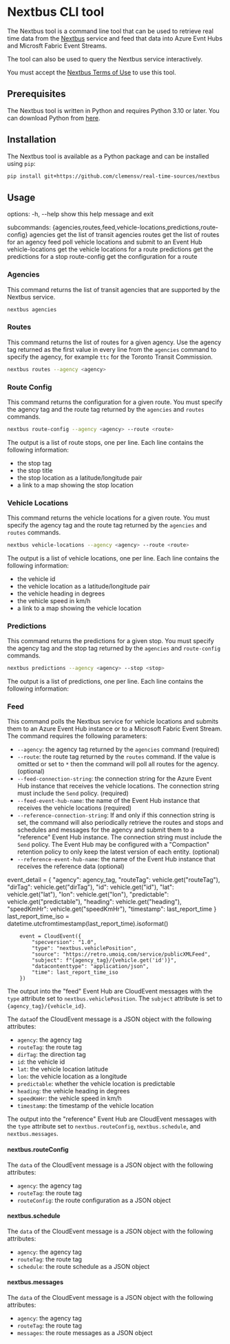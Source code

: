 # Nextbus CLI tool

The Nextbus tool is a command line tool that can be used to retrieve real time data from the [Nextbus](https://www.nextbus.com/) service and feed that data into Azure Evnt Hubs and Microsft Fabric Event Streams.

The tool can also be used to query the Nextbus service interactively.

You must accept the [Nextbus Terms of Use](https://www.nextbus.com/xmlFeedDocs/NextBusXMLFeed.pdf) to use this tool. 

## Prerequisites

The Nextbus tool is written in Python and requires Python 3.10 or later. You can download Python from [here](https://www.python.org/downloads/).

## Installation

The Nextbus tool is available as a Python package and can be installed using `pip`:

```bash
pip install git+https://github.com/clemensv/real-time-sources/nextbus 
```

## Usage

options:
  -h, --help            show this help message and exit

subcommands:
  {agencies,routes,feed,vehicle-locations,predictions,route-config}
    agencies            get the list of transit agencies
    routes              get the list of routes for an agency
    feed                poll vehicle locations and submit to an Event Hub
    vehicle-locations   get the vehicle locations for a route
    predictions         get the predictions for a stop
    route-config        get the configuration for a route


### Agencies

This command returns the list of transit agencies that are supported by the Nextbus service.

```bash
nextbus agencies
```

### Routes

This command returns the list of routes for a given agency. Use the agency tag returned as 
the first value in every line from the `agencies` command to specify the agency, for example
`ttc` for the Toronto Transit Commission.


```bash
nextbus routes --agency <agency>
```

### Route Config

This command returns the configuration for a given route. You must specify the agency tag
and the route tag returned by the `agencies` and `routes` commands.

```bash
nextbus route-config --agency <agency> --route <route>
```

The output is a list of route stops, one per line. Each line contains the following information:

* the stop tag
* the stop title
* the stop location as a latitude/longitude pair
* a link to a map showing the stop location

### Vehicle Locations

This command returns the vehicle locations for a given route. You must specify the agency tag 
and the route tag returned by the `agencies` and `routes` commands.

```bash
nextbus vehicle-locations --agency <agency> --route <route>
```

The output is a list of vehicle locations, one per line. Each line contains the following information:

* the vehicle id
* the vehicle location as a latitude/longitude pair
* the vehicle heading in degrees
* the vehicle speed in km/h
* a link to a map showing the vehicle location

### Predictions

This command returns the predictions for a given stop. You must specify the agency tag
and the stop tag returned by the `agencies` and `route-config` commands.

```bash
nextbus predictions --agency <agency> --stop <stop>
``` 

The output is a list of predictions, one per line. Each line contains the following information:

### Feed

This command polls the Nextbus service for vehicle locations and submits them to an Azure Event Hub
instance or to a Microsoft Fabric Event Stream. The command requires the following parameters:

* `--agency`: the agency tag returned by the `agencies` command (required)
* `--route`: the route tag returned by the `routes` command. If the value is omitted or set to `*` then
  the command will poll all routes for the agency. (optional)
* `--feed-connection-string`: the connection string for the Azure Event Hub instance that receives the
    vehicle locations. The connection string must include the `Send` policy. (required)
* `--feed-event-hub-name`: the name of the Event Hub instance that receives the vehicle locations (required)
* `--reference-connection-string`: If and only if this connection string is set, the command will also periodically 
    retrieve the routes and stops and schedules and messages for the agency and submit them to a "reference"
    Event Hub instance. The connection string must include the `Send` policy. The Event Hub may be configured
    with a "Compaction" retention policy to only keep the latest version of each entity. (optional)
* `--reference-event-hub-name`: the name of the Event Hub instance that receives the reference data (optional)

 event_detail = {
            "agency": agency_tag,
            "routeTag": vehicle.get("routeTag"),
            "dirTag": vehicle.get("dirTag"),
            "id": vehicle.get("id"),
            "lat": vehicle.get("lat"),
            "lon": vehicle.get("lon"),
            "predictable": vehicle.get("predictable"),
            "heading": vehicle.get("heading"),
            "speedKmHr": vehicle.get("speedKmHr"),
            "timestamp": last_report_time
        }
        last_report_time_iso = datetime.utcfromtimestamp(last_report_time).isoformat()
            
        event = CloudEvent({
            "specversion": "1.0",
            "type": "nextbus.vehiclePosition",
            "source": "https://retro.umoiq.com/service/publicXMLFeed",
            "subject": f"{agency_tag}/{vehicle.get('id')}",
            "datacontenttype": "application/json",
            "time": last_report_time_iso
        })

The output into the "feed" Event Hub are CloudEvent messages with the `type` attribute 
set to `nextbus.vehiclePosition`. The `subject` attribute is set to `{agency_tag}/{vehicle_id}`.

The `data`of the CloudEvent message is a JSON object with the following attributes:

* `agency`: the agency tag 
* `routeTag`: the route tag 
* `dirTag`: the direction tag 
* `id`: the vehicle id
* `lat`: the vehicle location latitude
* `lon`: the vehicle location as a longitude
* `predictable`: whether the vehicle location is predictable
* `heading`: the vehicle heading in degrees
* `speedKmHr`: the vehicle speed in km/h
* `timestamp`: the timestamp of the vehicle location

The output into the "reference" Event Hub are CloudEvent messages with the `type` attribute
set to `nextbus.routeConfig`, `nextbus.schedule`, and `nextbus.messages`.

#### nextbus.routeConfig

The `data` of the CloudEvent message is a JSON object with the following attributes:

* `agency`: the agency tag
* `routeTag`: the route tag
* `routeConfig`: the route configuration as a JSON object

#### nextbus.schedule

The `data` of the CloudEvent message is a JSON object with the following attributes:

* `agency`: the agency tag
* `routeTag`: the route tag
* `schedule`: the route schedule as a JSON object

#### nextbus.messages

The `data` of the CloudEvent message is a JSON object with the following attributes:

* `agency`: the agency tag
* `routeTag`: the route tag
* `messages`: the route messages as a JSON object





